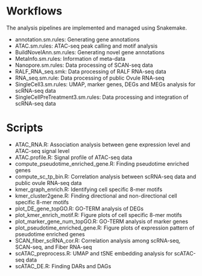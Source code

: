 # Workflows

The analysis pipelines are implemented and managed using Snakemake.

- annotation.sm.rules: Generating gene annotations
- ATAC.sm.rules: ATAC-seq peak calling and motif analysis
- BuildNovelAnn.sm.rules: Generating novel gene annotations
- MetaInfo.sm.rules: Information of meta-data
- Nanopore.sm.rules: Data processing of SCAN-seq data
- RALF_RNA_seq.smk: Data processing of RALF RNA-seq data
- RNA_seq.sm.rule: Data processing of public Ovule RNA-seq 
- SingleCell3.sm.rules: UMAP, marker genes, DEGs and MEGs analysis for scRNA-seq data
- SingleCellPreTreatment3.sm.rules: Data processing and integration of scRNA-seq data

# Scripts

- ATAC_RNA.R: Association analysis between gene expression level and ATAC-seq signal level
- ATAC.profile.R: Signal profile of ATAC-seq data
- compute_pseudotime_enriched_gene.R: Finding pseudotime enriched genes
- compute_sc_tp_bin.R: Correlation analysis between scRNA-seq data and public ovule RNA-seq data
- kmer_graph_enrich.R: Identifying cell specific 8-mer motifs
- kmer_cluster2gene.R: Finding directional and non-directional cell specific 8-mer motifs
- plot_DE_gene_topGO.R: GO-TERM analysis of DEGs
- plot_kmer_enrich_motif.R: Figure plots of cell specific 8-mer motifs
- plot_marker_gene_num_topGO.R: GO-TERM analysis of marker genes
- plot_pseudotime_enriched_gene.R: Figure plots of expression pattern of pseudotime enriched genes
- SCAN_fiber_scRNA_cor.R: Correlation analysis among scRNA-seq, SCAN-seq, and Fiber RNA-seq
- scATAC_preprocess.R: UMAP and tSNE embedding analysis for scATAC-seq data
- scATAC_DE.R: Finding DARs and DAGs
